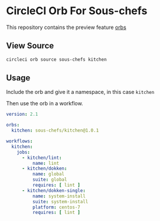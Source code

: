# CircleCI Orb For Sous-chefs

This repository contains the preview feature [orbs](https://github.com/CircleCI-Public/config-preview-sdk/tree/master/docs)


## View Source

```bash
circleci orb source sous-chefs kitchen
```

## Usage

Include the orb and give it a namespace, in this case `kitchen`

Then use the orb in a workflow.

```yaml
version: 2.1

orbs:
  kitchen: sous-chefs/kitchen@1.0.1

workflows:
  kitchen:
    jobs:
      - kitchen/lint:
          name: lint
      - kitchen/dokken:
          name: global
          suite: global
          requires: [ lint ]
      - kitchen/dokken-single:
          name: system-install
          suite: system-install
          platform: centos-7
          requires: [ lint ]
```
